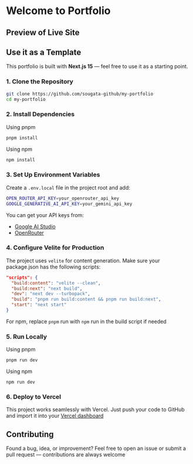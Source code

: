 # Welcome to Portfolio

## Preview of Live Site

## Use it as a Template

This portfolio is built with **Next.js 15** — feel free to use it as a starting point.

### 1. Clone the Repository

```bash
git clone https://github.com/sougata-github/my-portfolio
cd my-portfolio
```

### 2. Install Dependencies

Using pnpm

```bash
pnpm install
```

Using npm

```bash
npm install
```

### 3. Set Up Environment Variables

Create a `.env.local` file in the project root and add:

```bash
OPEN_ROUTER_API_KEY=your_openrouter_api_key
GOOGLE_GENERATIVE_AI_API_KEY=your_gemini_api_key
```

You can get your API keys from:

- [Google AI Studio](https://aistudio.google.com/app/api-keys)
- [OpenRouter](https://openrouter.ai/sign-in?redirect_url=https%3A%2F%2Fopenrouter.ai%2Fsettings%2Fkeys)

### 4. Configure Velite for Production

The project uses `velite` for content generation.
Make sure your package.json has the following scripts:

```json
"scripts": {
  "build:content": "velite --clean",
  "build:next": "next build",
  "dev": "next dev --turbopack",
  "build": "pnpm run build:content && pnpm run build:next",
  "start": "next start"
}
```

For npm, replace `pnpm` run with `npm` run in the build script if needed

### 5. Run Locally

Using pnpm

```bash
pnpm run dev
```

Using npm

```
npm run dev
```

### 6. Deploy to Vercel

This project works seamlessly with Vercel.
Just push your code to GitHub and import it into your [Vercel dashboard](https://vercel.com/new)

## Contributing

Found a bug, idea, or improvement?
Feel free to open an issue or submit a pull request — contributions are always welcome
